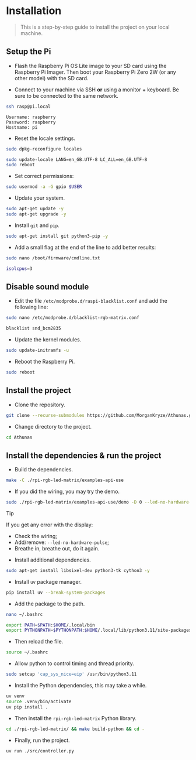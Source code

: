# Installation

> This is a step-by-step guide to install the project on your local machine.

## Setup the Pi

- Flash the Raspberry Pi OS Lite image to your SD card using the Raspberry Pi Imager. Then boot your Raspberry Pi Zero 2W (or any other model) with the SD card.

- Connect to your machine via SSH **or** using a monitor + keyboard. Be sure to be connected to the same network.

```bash
ssh rasp@pi.local
```

```plaintext
Username: raspberry
Password: raspberry
Hostname: pi
```

- Reset the locale settings.

```bash
sudo dpkg-reconfigure locales
```

```bash
sudo update-locale LANG=en_GB.UTF-8 LC_ALL=en_GB.UTF-8
sudo reboot
```

- Set correct permissions:

```bash
sudo usermod -a -G gpio $USER
```

- Update your system.

```bash
sudo apt-get update -y
sudo apt-get upgrade -y
```

- Install `git` and `pip`.

```bash
sudo apt-get install git python3-pip -y
```

- Add a small flag at the end of the line to add better results:

```bash
sudo nano /boot/firmware/cmdline.txt
```

```bash
isolcpus=3
```

## Disable sound module

- Edit the file `/etc/modprobe.d/raspi-blacklist.conf` and add the following line:

```bash
sudo nano /etc/modprobe.d/blacklist-rgb-matrix.conf
```

```bash
blacklist snd_bcm2835
```

- Update the kernel modules.

```bash
sudo update-initramfs -u
```

- Reboot the Raspberry Pi.

```bash
sudo reboot
```

## Install the project

- Clone the repository.

```bash
git clone --recurse-submodules https://github.com/MorganKryze/Athunas.git
```

- Change directory to the project.

```bash
cd Athunas
```

## Install the dependencies & run the project

- Build the dependencies.

```bash
make -C ./rpi-rgb-led-matrix/examples-api-use
```

- If you did the wiring, you may try the demo.

```bash
sudo ./rpi-rgb-led-matrix/examples-api-use/demo -D 0 --led-no-hardware-pulse --led-rows=32 --led-cols=64
```

> [!TIP]
> If you get any error with the display:
>
> - Check the wiring;
> - Add/remove: `--led-no-hardware-pulse`;
> - Breathe in, breathe out, do it again.

- Install additional dependencies.

```bash
sudo apt-get install libsixel-dev python3-tk cython3 -y
```

- Install `uv` package manager.

```bash
pip install uv --break-system-packages
```

- Add the package to the path.

```bash
nano ~/.bashrc
```

```bash
export PATH=$PATH:$HOME/.local/bin
export PYTHONPATH=$PYTHONPATH:$HOME/.local/lib/python3.11/site-packages
```

- Then reload the file.

```bash
source ~/.bashrc
```

- Allow python to control timing and thread priority.

```bash
sudo setcap 'cap_sys_nice=eip' /usr/bin/python3.11
```

- Install the Python dependencies, this may take a while.

```bash
uv venv
source .venv/bin/activate
uv pip install .
```

- Then install the `rpi-rgb-led-matrix` Python library.

```bash
cd ./rpi-rgb-led-matrix/ && make build-python && cd -
```

- Finally, run the project.

```bash
uv run ./src/controller.py
```
